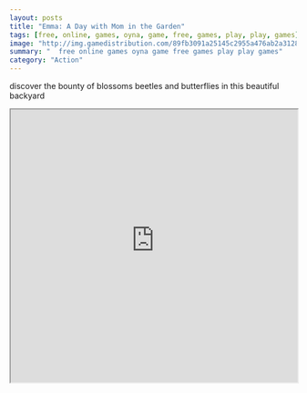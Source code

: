 ```yaml
---
layout: posts
title: "Emma: A Day with Mom in the Garden"
tags: [free, online, games, oyna, game, free, games, play, play, games]
image: "http://img.gamedistribution.com/89fb3091a25145c2955a476ab2a31288.jpg"
summary: "  free online games oyna game free games play play games"
category: "Action"
---
```


discover the bounty of blossoms beetles and butterflies in this beautiful backyard

<iframe width="100%" height="480px;" src="http://flash.gamedistribution.com?game=89fb3091a25145c2955a476ab2a31288"></iframe>